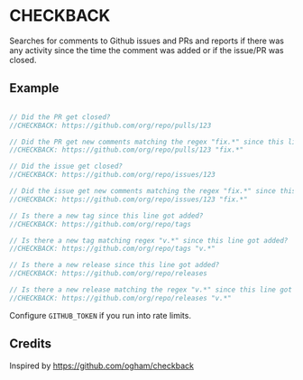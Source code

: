 # CHECKBACK

Searches for comments to Github issues and PRs and reports if there was any activity since the time the comment was added or if the issue/PR was closed.

## Example

```C

// Did the PR get closed?
//CHECKBACK: https://github.com/org/repo/pulls/123

// Did the PR get new comments matching the regex "fix.*" since this line got added?
//CHECKBACK: https://github.com/org/repo/pulls/123 "fix.*"

// Did the issue get closed?
//CHECKBACK: https://github.com/org/repo/issues/123

// Did the issue get new comments matching the regex "fix.*" since this line got added?
//CHECKBACK: https://github.com/org/repo/issues/123 "fix.*"

// Is there a new tag since this line got added?
//CHECKBACK: https://github.com/org/repo/tags

// Is there a new tag matching regex "v.*" since this line got added?
//CHECKBACK: https://github.com/org/repo/tags "v.*"

// Is there a new release since this line got added?
//CHECKBACK: https://github.com/org/repo/releases

// Is there a new release matching the regex "v.*" since this line got added?
//CHECKBACK: https://github.com/org/repo/releases "v.*"

```

Configure `GITHUB_TOKEN` if you run into rate limits.

## Credits

Inspired by https://github.com/ogham/checkback
